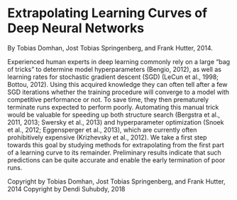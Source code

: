 # Extrapolating Learning Curves of Deep Neural Networks

By Tobias Domhan, Jost Tobias Springenberg, and Frank Hutter, 2014.

Experienced human experts in deep learning commonly rely on a large “bag of tricks” to
determine model hyperparameters (Bengio, 2012), as well as learning rates for stochastic
gradient descent (SGD) (LeCun et al., 1998; Bottou, 2012). Using this acquired knowledge
they can often tell after a few SGD iterations whether the training procedure will converge
to a model with competitive performance or not. To save time, they then prematurely
terminate runs expected to perform poorly. Automating this manual trick would be valuable
for speeding up both structure search (Bergstra et al., 2011, 2013; Swersky et al., 2013) and
hyperparameter optimization (Snoek et al., 2012; Eggensperger et al., 2013), which are
currently often prohibitively expensive (Krizhevsky et al., 2012).
We take a first step towards this goal by studying methods for extrapolating from
the first part of a learning curve to its remainder. Preliminary results indicate that such
predictions can be quite accurate and enable the early termination of poor runs.

Copyright by Tobias Domhan, Jost Tobias Springenberg, and Frank Hutter, 2014
Copyright by Dendi Suhubdy, 2018
